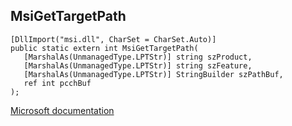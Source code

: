 ## MsiGetTargetPath

```
[DllImport("msi.dll", CharSet = CharSet.Auto)]
public static extern int MsiGetTargetPath(
   [MarshalAs(UnmanagedType.LPTStr)] string szProduct,
   [MarshalAs(UnmanagedType.LPTStr)] string szFeature,
   [MarshalAs(UnmanagedType.LPTStr)] StringBuilder szPathBuf,
   ref int pcchBuf
);
```

[Microsoft documentation](TODO)
